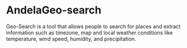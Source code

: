 # AndelaGeo-search
Geo-Search is a tool that allows people to search for places and extract information such as timezone, map and local weather conditions like temperature, wind speed, humidity, and precipitation.
